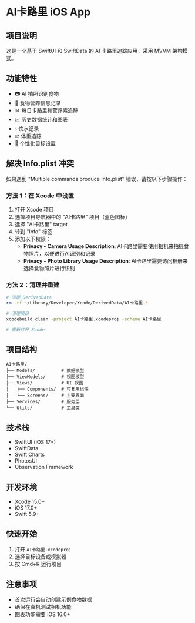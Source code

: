 # AI卡路里 iOS App

## 项目说明
这是一个基于 SwiftUI 和 SwiftData 的 AI 卡路里追踪应用，采用 MVVM 架构模式。

## 功能特性
- 📷 AI 拍照识别食物
- 🍎 食物营养信息记录
- 📊 每日卡路里和营养素追踪
- 📈 历史数据统计和图表
- 💧 饮水记录
- ⚖️ 体重追踪
- 🎯 个性化目标设置

## 解决 Info.plist 冲突

如果遇到 "Multiple commands produce Info.plist" 错误，请按以下步骤操作：

### 方法 1：在 Xcode 中设置
1. 打开 Xcode 项目
2. 选择项目导航器中的 "AI卡路里" 项目（蓝色图标）
3. 选择 "AI卡路里" target
4. 转到 "Info" 标签
5. 添加以下权限：
   - **Privacy - Camera Usage Description**: AI卡路里需要使用相机来拍摄食物照片，以便进行AI识别和记录
   - **Privacy - Photo Library Usage Description**: AI卡路里需要访问相册来选择食物照片进行识别

### 方法 2：清理并重建
```bash
# 清理 DerivedData
rm -rf ~/Library/Developer/Xcode/DerivedData/AI卡路里-*

# 清理项目
xcodebuild clean -project AI卡路里.xcodeproj -scheme AI卡路里

# 重新打开 Xcode
```

## 项目结构
```
AI卡路里/
├── Models/          # 数据模型
├── ViewModels/      # 视图模型
├── Views/           # UI 视图
│   ├── Components/  # 可复用组件
│   └── Screens/     # 主要界面
├── Services/        # 服务层
└── Utils/           # 工具类
```

## 技术栈
- SwiftUI (iOS 17+)
- SwiftData
- Swift Charts
- PhotosUI
- Observation Framework

## 开发环境
- Xcode 15.0+
- iOS 17.0+
- Swift 5.9+

## 快速开始
1. 打开 `AI卡路里.xcodeproj`
2. 选择目标设备或模拟器
3. 按 Cmd+R 运行项目

## 注意事项
- 首次运行会自动创建示例食物数据
- 确保在真机测试相机功能
- 图表功能需要 iOS 16.0+